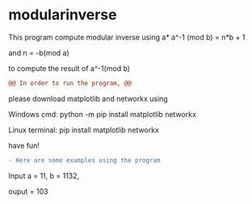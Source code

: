 
# modularinverse

This program compute modular inverse using a* a^-1 (mod b) = n*b + 1

and n = -b(mod a)

to compute the result of a^-1(mod b)



```diff
@@ In order to run the program, @@ 

```

please download matplotlib and networkx using

Windows cmd: python -m pip install matplotlib networkx

Linux terminal: pip install matplotlib networkx 

have fun!



```diff
- Here are some examples using the program
```

Input a = 11, b = 1132,

ouput = 103




